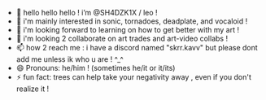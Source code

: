 - 👋 hello hello hello ! i’m @SH4DZK1X / leo !
- 👀 i'm mainly interested in sonic, tornadoes, deadplate, and vocaloid !
- 🌱 i'm looking forward to learning on how to get better with my art !
- 💞️ i'm looking 2 collaborate on art trades and art-video collabs !
- 📫 how 2 reach me : i have a discord named "skrr.kavv" but please dont add me unless ik who u are ! ^_^
- 😄 Pronouns: he/him ! (sometimes he/it or it/its)
- ⚡ fun fact: trees can help take your negativity away , even if you don't realize it !

<!---
SH4DZK1X/SH4DZK1X is a ✨ special ✨ repository because its `README.md` (this file) appears on your GitHub profile.
You can click the Preview link to take a look at your changes.
--->

